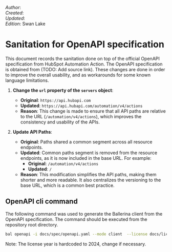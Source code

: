 _Author_:  <!-- TODO: Add author name --> \
_Created_: <!-- TODO: Add date --> \
_Updated_: <!-- TODO: Add date --> \
_Edition_: Swan Lake

# Sanitation for OpenAPI specification

This document records the sanitation done on top of the official OpenAPI specification from HubSpot Automation Action. 
The OpenAPI specification is obtained from (TODO: Add source link).
These changes are done in order to improve the overall usability, and as workarounds for some known language limitations.


1. **Change the `url` property of the `servers` object**:
   - **Original**: `https://api.hubapi.com`
   - **Updated**: `https://api.hubapi.com/automation/v4/actions`
   - **Reason**: This change is made to ensure that all API paths are relative to the URL (`/automation/v4/actions`), which improves the consistency and usability of the APIs.


2. **Update API Paths**:
   - **Original**: Paths shared a common segment across all resource endpoints.
   - **Updated**:  Common paths segment is removed from the resource endpoints, as it is now included in the base URL. For example:
     - **Original**: `/automation/v4/actions`
     - **Updated**: `/`
   - **Reason**: This modification simplifies the API paths, making them shorter and more readable. It also centralizes the versioning to the base URL, which is a common best practice.

## OpenAPI cli command

The following command was used to generate the Ballerina client from the OpenAPI specification. The command should be executed from the repository root directory.

```bash
bal openapi -i docs/spec/openapi.yaml --mode client  --license docs/license.txt -o ballerina
```
Note: The license year is hardcoded to 2024, change if necessary.
